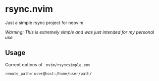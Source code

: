 # rsync.nvim

Just a simple rsync project for neovim.

_Warning: This is extremely simple and was just intended for my personal use_

## Usage

Current options of `.nvim/rsyncsimple.env`

```env
remote_path='user@host:/home/user/path/
```

<!-- ## Commands -->

<!-- | Name      | Action                                        | -->
<!-- | --------- | --------------------------------------------- | -->
<!-- | RsyncDown | Sync all files from remote\* to local folder. | -->
